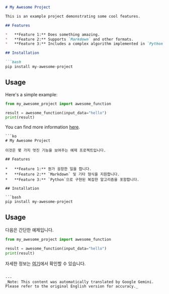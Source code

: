 ```markdown
# My Awesome Project

This is an example project demonstrating some cool features.

## Features

*   **Feature 1:** Does something amazing.
*   **Feature 2:** Supports `Markdown` and other formats.
*   **Feature 3:** Includes a complex algorithm implemented in `Python`.

## Installation

```bash
pip install my-awesome-project
```

## Usage

Here's a simple example:

```python
from my_awesome_project import awesome_function

result = awesome_function(input_data="hello")
print(result)
```

You can find more information [here](https://example.com).
```
```ko
# My Awesome Project

이것은 몇 가지 멋진 기능을 보여주는 예제 프로젝트입니다.

## Features

*   **Feature 1:** 뭔가 굉장한 일을 합니다.
*   **Feature 2:** `Markdown` 및 기타 형식을 지원합니다.
*   **Feature 3:** `Python`으로 구현된 복잡한 알고리즘을 포함합니다.

## Installation

```bash
pip install my-awesome-project
```

## Usage

다음은 간단한 예제입니다.

```python
from my_awesome_project import awesome_function

result = awesome_function(input_data="hello")
print(result)
```

자세한 정보는 [여기](https://example.com)에서 확인할 수 있습니다.
```

---
_Note: This content was automatically translated by Google Gemini. Please refer to the original English version for accuracy._